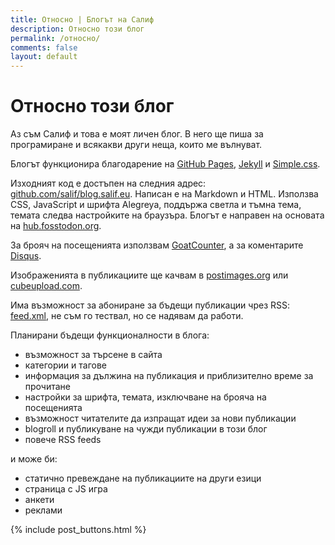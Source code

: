 ```yaml
---
title: Относно | Блогът на Салиф
description: Относно този блог
permalink: /относно/
comments: false
layout: default
---
```

# Относно този блог

Аз съм Салиф и това е моят личен блог. В него ще пиша за програмиране и всякакви други неща, които ме вълнуват.

Блогът функционира благодарение на [GitHub Pages](https://pages.github.com/), [Jekyll](https://jekyllrb.com) и [Simple.css](https://simplecss.org).

Изходният код е достъпен на следния адрес: [github.com/salif/blog.salif.eu](https://github.com/salif/blog.salif.eu). Написан е на Markdown и HTML.
Използва CSS, JavaScript и шрифта Alegreya, поддържа светла и тъмна тема, темата следва настройките на браузъра. 
Блогът е направен на основата на [hub.fosstodon.org](https://hub.fosstodon.org/).

За брояч на посещенията използвам [GoatCounter](https://blosaleu.goatcounter.com/), а за коментарите [Disqus](https://disqus.com/home/forums/blog-salif-eu/?l=bg).

Изображенията в публикациите ще качвам в [postimages.org](https://postimages.org) или [cubeupload.com](https://cubeupload.com/).

Има възможност за абониране за бъдещи публикации чрез RSS: [feed.xml](/feed.xml), не съм го тествал, но се надявам да работи.

Планирани бъдещи функционалности в блога:

* възможност за търсене в сайта
* категории и тагове
* информация за дължина на публикация и приблизително време за прочитане
* настройки за шрифта, темата, изключване на брояча на посещенията
* възможност читателите да изпращат идеи за нови публикации
* blogroll и публикуване на чужди публикации в този блог
* повече RSS feeds

и може би:

* статично превеждане на публикациите на други езици
* страница с JS игра
* анкети
* реклами

{% include post_buttons.html %}
